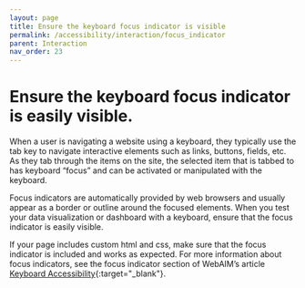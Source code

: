 ```yaml
---
layout: page
title: Ensure the keyboard focus indicator is visible
permalink: /accessibility/interaction/focus_indicator
parent: Interaction
nav_order: 23
---
```


# Ensure the keyboard focus indicator is easily visible.

When a user is navigating a website using a keyboard, they typically use the tab key to navigate interactive elements such as links, buttons, fields, etc. As they tab through the items on the site, the selected item that is tabbed to has keyboard “focus” and can be activated or manipulated with the keyboard. 

Focus indicators are automatically provided by web browsers and usually appear as a border or outline around the focused elements. When you test your data visualization or dashboard with a keyboard, ensure that the focus indicator is easily visible. 

If your page includes custom html and css, make sure that the focus indicator is included and works as expected. For more information about focus indicators, see the focus indicator section of WebAIM’s article [Keyboard Accessibility](https://webaim.org/techniques/keyboard/){:target="_blank"}.
